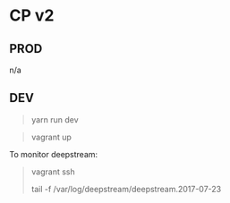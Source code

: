 CP v2
=====

PROD
----

n/a

DEV
----

> yarn run dev

> vagrant up

To monitor deepstream:

> vagrant ssh
>
> tail -f /var/log/deepstream/deepstream.2017-07-23


